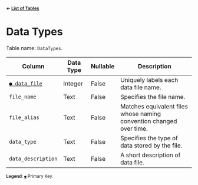 <sup>**← [List of Tables](../../README.md#Metadatabase-Schema)**</sup>

# Data Types

Table name: `DataTypes`.

| Column                         | Data Type | Nullable | Description                                                         | 
| ------------------------------ | --------- | -------- | ------------------------------------------------------------------- |
| [`● data_file`](data_types.md) | Integer   | False    | Uniquely labels each data file name.                                |
| `file_name`                    | Text      | False    | Specifies the file name.                                            | 
| `file_alias`                   | Text      | False    | Matches equivalent files whose naming convention changed over time. | 
| `data_type`                    | Text      | False    | Specifies the type of data stored by the file.                      |
| `data_description`             | Text      | False    | A short description of data file.                                   |

<sup>**Legend**: [`●`](data_types.md) Primary Key.</sup>

